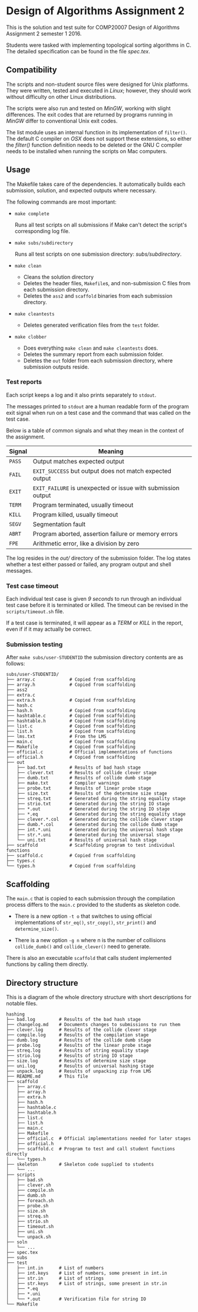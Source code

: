 Design of Algorithms Assignment 2
=================================

This is the solution and test suite for COMP20007 Design of Algorithms
Assignment 2 semester 1 2016.

Students were tasked with implementing topological sorting algorithms in C.
The detailed specification can be found in the file _spec.tex_.

Compatibility
-------------

The scripts and non-student source files were designed for Unix platforms. They
were written, tested and executed in _Linux_; however, they should work
without difficulty on other Linux distributions.

The scripts were also run and tested on _MinGW_, working with slight
differences. The exit codes that are returned by programs running in _MinGW_
differ to conventional Unix exit codes.

The list module uses an internal function in its implementation of `filter()`.
The default C compiler on _OSX_ does not support these extensions, so either
the _filter()_ function definition needs to be deleted or the GNU C compiler
needs to be installed when running the scripts on Mac computers.

Usage
-----

The Makefile takes care of the dependencies. It automatically builds each
submission, solution, and expected outputs where necessary.

The following commands are most important:

+   `make complete`

    Runs all test scripts on all submissions if Make can't detect the
    script's corresponding log file.

+   `make subs/subdirectory`

    Runs all test scripts on one submission directory: _subs/subdirectory_.

+   `make clean`
    + Cleans the solution directory
    + Deletes the header files, `Makefile`s, and non-submission C files from
      each submission directory.
    + Deletes the `ass2` and `scaffold` binaries from each submission directory.

+   `make cleantests`
    + Deletes generated verification files from the `test` folder.

+   `make clobber`
    + Does everything `make clean` and `make cleantests` does.
    + Deletes the summary report from each submission folder.
    + Deletes the `out` folder from each submission directory, where
      submission outputs reside.

### Test reports ###

Each script keeps a log and it also prints separately to `stdout`.

The messages printed to `stdout` are a human readable form of the program exit
signal when run on a test case and the command that was called on the test case.

Below is a table of common signals and what they mean in the context of the
assignment.

| Signal | Meaning                                                      |
| ------ | ------------------------------------------------------------ |
| `PASS` | Output matches expected output                               |
| `FAIL` | `EXIT_SUCCESS` but output does not match expected output     |
| `EXIT` | `EXIT_FAILURE` is unexpected or issue with submission output |
| `TERM` | Program terminated, usually timeout                          |
| `KILL` | Program killed, usually timeout                              |
| `SEGV` | Segmentation fault                                           |
| `ABRT` | Program aborted, assertion failure or memory errors          |
| `FPE`  | Arithmetic error, like a division by zero                    |

The log resides in the _out/_ directory of the submission folder. The log
states whether a test either passed or failed, any program output and shell
messages.

### Test case timeout ###

Each individual test case is given *9 seconds* to run through an individual
test case before it is terminated or killed. The timeout can be revised in
the `scripts/timeout.sh` file.

If a test case is terminated, it will appear as a *TERM* or *KILL* in the
report, even if if it may actually be correct.

### Submission testing ###

After `make subs/user-STUDENTID` the submission directory contents are as
follows:

    subs/user-STUDENTID/
    ├── array.c             # Copied from scaffolding
    ├── array.h             # Copied from scaffolding
    ├── ass2
    ├── extra.c
    ├── extra.h             # Copied from scaffolding
    ├── hash.c
    ├── hash.h              # Copied from scaffolding
    ├── hashtable.c         # Copied from scaffolding
    ├── hashtable.h         # Copied from scaffolding
    ├── list.c              # Copied from scaffolding
    ├── list.h              # Copied from scaffolding
    ├── lms.txt             # From the LMS
    ├── main.c              # Copied from scaffolding
    ├── Makefile            # Copied from scaffolding
    ├── official.c          # Official implementations of functions
    ├── official.h          # Copied from scaffolding
    ├── out
    │   ├── bad.txt         # Results of bad hash stage
    │   ├── clever.txt      # Results of collide clever stage
    │   ├── dumb.txt        # Results of collide dumb stage
    │   ├── make.txt        # Compiler warnings
    │   ├── probe.txt       # Results of linear probe stage
    │   ├── size.txt        # Results of the determine size stage
    │   ├── streq.txt       # Generated during the string equality stage
    │   ├── strio.txt       # Generated during the string IO stage
    │   ├── *.out           # Generated during the string IO stage
    │   ├── *.eq            # Generated during the string equality stage
    │   ├── clever.*.col    # Generated during the collide clever stage
    │   ├── dumb.*.col      # Generated during the collide dumb stage
    │   ├── int.*.uni       # Generated during the universal hash stage
    │   ├── str.*.uni       # Generated during the universal stage
    │   └── uni.txt         # Results of universal hash stage
    ├── scaffold            # Scaffolding program to test individual functions
    ├── scaffold.c          # Copied from scaffolding
    ├── types.c
    └── types.h             # Copied from scaffolding

Scaffolding
-----------

The `main.c` that is copied to each submission through the compilation process
differs to the `main.c` provided to the students as skeleton code.

+   There is a new option `-t o` that switches to using official
    implementations of `str_eq()`, `str_copy()`, `str_print()` and
    `determine_size()`.

+   There is a new option `-g n` where n is the number of collisions
    `collide_dumb()` and `collide_clever()` need to generate.

There is also an executable `scaffold` that calls student implemented functions
by calling them directly.

Directory structure
-------------------

This is a diagram of the whole directory structure with short descriptions for
notable files.

    hashing
    ├── bad.log         # Results of the bad hash stage
    ├── changelog.md    # Documents changes to submissions to run them
    ├── clever.log      # Results of the collide clever stage
    ├── compile.log     # Results of the compilation stage
    ├── dumb.log        # Results of the collide dumb stage
    ├── probe.log       # Results of the linear probe stage
    ├── streq.log       # Results of string equality stage
    ├── strio.log       # Results of string IO stage
    ├── size.log        # Results of determine size stage
    ├── uni.log         # Results of universal hashing stage
    ├── unpack.log      # Results of unpacking zip from LMS
    ├── README.md       # This file
    ├── scaffold
    │   ├── array.c
    │   ├── array.h
    │   ├── extra.h
    │   ├── hash.h
    │   ├── hashtable.c
    │   ├── hashtable.h
    │   ├── list.c
    │   ├── list.h
    │   ├── main.c
    │   ├── Makefile
    │   ├── official.c  # Official implementations needed for later stages
    │   ├── official.h
    │   ├── scaffold.c  # Program to test and call student functions directly
    │   └── types.h
    ├── skeleton        # Skeleton code supplied to students
    │   └── ...
    ├── scripts
    │   ├── bad.sh
    │   ├── clever.sh
    │   ├── compile.sh
    │   ├── dumb.sh
    │   ├── foreach.sh
    │   ├── probe.sh
    │   ├── size.sh
    │   ├── streq.sh
    │   ├── strio.sh
    │   ├── timeout.sh
    │   ├── uni.sh
    │   └── unpack.sh
    ├── soln
    │   └── ...
    ├── spec.tex
    ├── subs
    ├── test
    │   ├── int.in      # List of numbers
    │   ├── int.keys    # List of numbers, some present in int.in
    │   ├── str.in      # List of strings
    │   ├── str.keys    # List of strings, some present in str.in
    │   ├── *.eq
    │   ├── *.uni
    │   └── *.out       # Verification file for string IO
    └── Makefile

